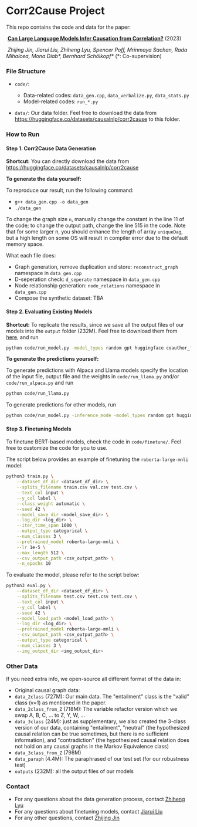 # Corr2Cause Project

This repo contains the code and data for the paper: 

​		[**Can Large Language Models Infer Causation from Correlation?**](http://arxiv.org/abs/2306.05836) (2023)

​		*Zhijing Jin, Jiarui Liu, Zhiheng Lyu, Spencer Poff, Mrinmaya Sachan, Rada Mihalcea, Mona Diab\*, Bernhard Schölkopf\**       (*: Co-supervision)

### File Structure

- `code/`:
  - Data-related codes: `data_gen.cpp`, `data_verbalize.py`, `data_stats.py`
  - Model-related codes: `run_*.py` 

- `data/`: Our data folder. Feel free to download the data from https://huggingface.co/datasets/causalnlp/corr2cause to this folder.

### How to Run

#### Step 1. Corr2Cause Data Generation

**Shortcut:** You can directly download the data from https://huggingface.co/datasets/causalnlp/corr2cause

**To generate the data yourself:** 

To reproduce our result, run the following command:

* `g++ data_gen.cpp -o data_gen`
* `./data_gen`

To change the graph size `n`, manually change the constant in the line 11 of the code; to change the output path, change the line 515 in the code. Note that for some larger n, you should enhance the length of array `uniqueDag`, but a high length on some OS will result in compiler error due to the default memory space.

What each file does:

* Graph generation, remove duplication and store: `reconstruct_graph` namespace in `data_gen.cpp`
* D-seperation check: `d_seperate` namespace in `data_gen.cpp`
* Node relationship generation: `node_relations` namespace in `data_gen.cpp`
* Compose the synthetic dataset: TBA

#### Step 2. Evaluating Existing Models

**Shortcut:** To replicate the results, since we save all the output files of our models into the `output` folder (232M). Feel free to download them from [here](https://edmond.mpdl.mpg.de/dataset.xhtml?persistentId=doi:10.17617/3.VYGWHY), and run

```bash
python code/run_model.py -model_types random gpt huggingface coauthor_files
```

**To generate the predictions yourself:** 

To generate predictions with Alpaca and Llama models specify the location of the input file, output file and the weights in  `code/run_llama.py` and/or `code/run_alpaca.py` and run

```bash
python code/run_llama.py
```

To generate predictions for other models, run

```bash
python code/run_model.py -inference_mode -model_types random gpt huggingface coauthor_files
```

#### Step 3. Finetuning Models

To finetune BERT-based models, check the code in `code/finetune/`. Feel free to customize the code for you to use.

The script below provides an example of finetuning the `roberta-large-mnli` model:

```bash
python3 train.py \
    --dataset_df_dir <dataset_df_dir> \
    --splits_filename train.csv val.csv test.csv \
    --text_col input \
    --y_col label \
    --class_weight automatic \
    --seed 42 \
    --model_save_dir <model_save_dir> \
    --log_dir <log_dir> \
    --iter_time_span 1000 \
    --output_type categorical \
    --num_classes 3 \
    --pretrained_model roberta-large-mnli \
    --lr 1e-5 \
    --max_length 512 \
    --csv_output_path <csv_output_path> \
    --n_epochs 10
```

To evaluate the model, please refer to the script below:

```bash
python3 eval.py \
    --dataset_df_dir <dataset_df_dir> \
    --splits_filename test.csv test.csv test.csv \
    --text_col input \
    --y_col label \
    --seed 42 \
    --model_load_path <model_load_path> \
    --log_dir <log_dir> \
    --pretrained_model roberta-large-mnli \
    --csv_output_path <csv_output_path> \
    --output_type categorical \
    --num_classes 3 \
    --img_output_dir <img_output_dir>
```



### Other Data

If you need extra info, we open-source all different format of the data in:

- Original causal graph data: 
- `data_2class` (727M): Our main data. The "entailment" class is the "valid" class (v=1) as mentioned in the paper.
- `data_2class_from_Z` (718M): The variable refactor version which we swap A, B, C, ... to Z, Y, W, ...
- `data_3class` (24M): just as supplementary, we also created the 3-class version of our data, containing "entailment", "neutral" (the hypothesized causal relation can be true sometimes, but there is no sufficient information), and "contradiction" (the hypothesized causal relation does not hold on any causal graphs in the Markov Equivalence class)
- `data_3class_from_Z` (798M) 
- `data_paraph` (4.4M): The paraphrased of our test set (for our robustness test)
- `outputs` (232M): all the output files of our models

### Contact

- For any questions about the data generation process, contact [Zhiheng Lyu](https://cogito233.github.io/)
- For any questions about finetuning models, contact [Jiarui Liu](https://jiarui-liu.github.io/)
- For any other questions, contact [Zhijing Jin](https://zhijing-jin.com)

